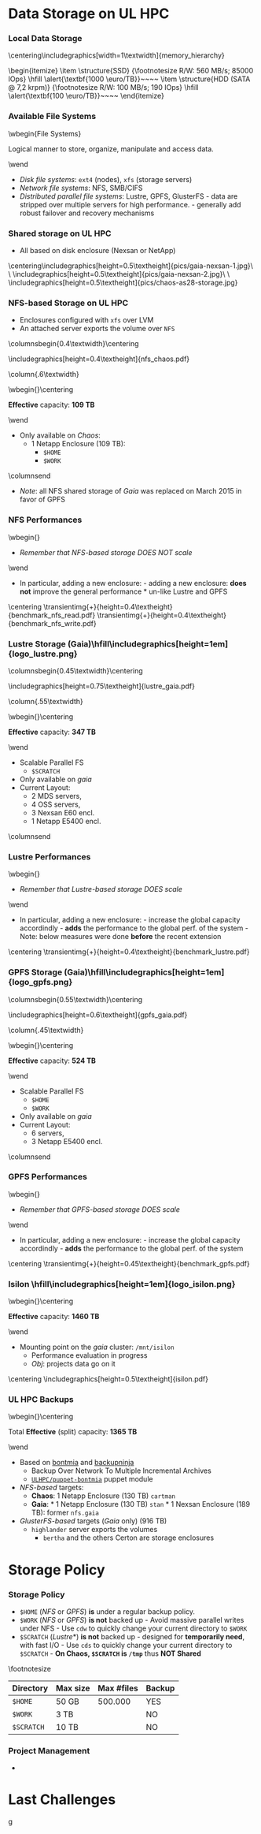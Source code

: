 
# Data Storage on UL HPC

### Local Data Storage

\centering\includegraphics[width=1\textwidth]{memory_hierarchy}

\begin{itemize}
\item \structure{SSD} {\footnotesize R/W: 560 MB/s; 85000 IOps} \hfill \alert{\textbf{1000 \euro/TB}}~~~~
    \item \structure{HDD (SATA @ 7,2 krpm)} {\footnotesize R/W: 100 MB/s; 190 IOps} \hfill \alert{\textbf{100 \euro/TB}}~~~~
	\end{itemize}

### Available File Systems

\wbegin{File Systems}

Logical manner to store, organize, manipulate and access data.

\wend

* _Disk file systems_: `ext4` (nodes), `xfs` (storage servers)
* _Network file systems_: NFS, SMB/CIFS
* _Distributed parallel file systems_: Lustre, GPFS, GlusterFS
      - data are stripped over multiple servers for high performance.
      - generally add robust failover and recovery mechanisms
      

### Shared storage on UL HPC

* All based on disk enclosure (Nexsan or NetApp)

\centering\includegraphics[height=0.5\textheight]{pics/gaia-nexsan-1.jpg}\ \ \includegraphics[height=0.5\textheight]{pics/gaia-nexsan-2.jpg}\ \ \includegraphics[height=0.5\textheight]{pics/chaos-as28-storage.jpg}

###  NFS-based Storage on UL HPC

* Enclosures configured with `xfs` over LVM
* An attached server exports the volume over `NFS`

\columnsbegin{0.4\textwidth}\centering

\includegraphics[height=0.4\textheight]{nfs_chaos.pdf}

\column{.6\textwidth}

\wbegin{}\centering

**Effective** capacity: __109 TB__ 

\wend

* Only available on _Chaos_:
    - 1 Netapp Enclosure (109 TB):
        - `$HOME`
	    - `$WORK`
		
\columnsend

* _Note_: all NFS shared storage of _Gaia_ was replaced on March 2015 in favor of  GPFS


### NFS Performances

\wbegin{}

* _Remember that NFS-based storage DOES NOT scale_

\wend

* In particular, adding a new enclosure: 
      - adding a new enclosure:  **does not** improve the general performance
           * un-like Lustre and GPFS

\centering
\transientimg{+}{height=0.4\textheight}{benchmark_nfs_read.pdf}
\transientimg{+}{height=0.4\textheight}{benchmark_nfs_write.pdf}

### Lustre Storage (Gaia)\hfill\includegraphics[height=1em]{logo_lustre.png}

\columnsbegin{0.45\textwidth}\centering

\includegraphics[height=0.75\textheight]{lustre_gaia.pdf}

\column{.55\textwidth}

\wbegin{}\centering

**Effective** capacity: __347 TB__ 

\wend

* Scalable Parallel FS
     - `$SCRATCH`
* Only available on _gaia_
* Current Layout: 
    - 2 MDS servers,
	- 4 OSS servers,
	- 3 Nexsan E60 encl.
	- 1 Netapp E5400 encl.

\columnsend

### Lustre Performances

\wbegin{}

* _Remember that Lustre-based storage DOES scale_

\wend

* In particular, adding a new enclosure:
      - increase the global capacity accordindly
      - **adds** the performance to the global perf. of the system
	  - Note: below measures were done **before** the recent extension

\centering
\transientimg{+}{height=0.4\textheight}{benchmark_lustre.pdf}

### GPFS  Storage (Gaia)\hfill\includegraphics[height=1em]{logo_gpfs.png}

\columnsbegin{0.55\textwidth}\centering

\includegraphics[height=0.6\textheight]{gpfs_gaia.pdf}

\column{.45\textwidth}

\wbegin{}\centering

**Effective** capacity: __524 TB__ 

\wend

* Scalable Parallel FS
     - `$HOME`
	 - `$WORK`
* Only available on _gaia_
* Current Layout: 
    - 6 servers,
	- 3 Netapp E5400 encl.

\columnsend

### GPFS Performances

\wbegin{}

* _Remember that GPFS-based storage DOES scale_

\wend

* In particular, adding a new enclosure:
      - increase the global capacity accordindly
      - **adds** the performance to the global perf. of the system

\centering
\transientimg{+}{height=0.45\textheight}{benchmark_gpfs.pdf}


### Isilon \hfill\includegraphics[height=1em]{logo_isilon.png}

\wbegin{}\centering

**Effective** capacity: __1460 TB__

\wend

* Mounting point on the _gaia_ cluster: `/mnt/isilon`
     - Performance evaluation in progress
	 - _Obj_: projects data go on it

\centering
\includegraphics[height=0.5\textheight]{isilon.pdf}


### UL HPC Backups

\wbegin{}\centering

Total **Effective** (split) capacity: __1365 TB__

\wend

* Based on [bontmia](http://folk.uio.no/johnen/bontmia/) and [backupninja](https://labs.riseup.net/code/projects/backupninja)
    - Backup Over Network To Multiple Incremental Archives
	- [`ULHPC/puppet-bontmia`](https://github.com/ULHPC/puppet-bontmia) puppet module
* _NFS-based_ targets:
    - __Chaos__: 1 Netapp Enclosure (130 TB) `cartman`
	- __Gaia__:
	      * 1 Netapp Enclosure (130 TB) `stan`
		  * 1 Nexsan Enclosure (189 TB): former `nfs.gaia` 
* _GlusterFS-based_ targets (_Gaia_ only) (916 TB)
    - `highlander` server exports the volumes
	     - `bertha` and the others Certon are storage enclosures

# Storage Policy

### Storage Policy

* `$HOME` (_NFS_ or _GPFS_) **is** under a regular backup policy.
* `$WORK` (_NFS_ or _GPFS_) **is not** backed up
      - Avoid massive parallel writes under NFS
	  - Use `cdw` to quickly change your current directory to `$WORK`
* `$SCRATCH` (_Lustre_*) **is not** backed up
      - designed for **temporarily need**, with fast I/O
	  - Use `cds` to quickly change your current directory to `$SCRATCH`
      - **On Chaos, `$SCRATCH` is `/tmp`** thus **NOT Shared**


\footnotesize

| Directory  | Max size | Max #files | Backup |
| ---------- | -------- | ---------- | ------ |
| `$HOME`    | 50 GB    | 500.000    | YES    |
| `$WORK`    | 3  TB    |            | NO     |
| `$SCRATCH` | 10 TB    |            | NO     |


### Project Management 

* 




# Last Challenges


g
